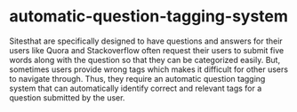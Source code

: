 # automatic-question-tagging-system
Sitesthat are specifically designed to have questions
and answers for their users like Quora and
Stackoverflow often request their users to submit five
words along with the question so that they can be
categorized easily. But, sometimes users provide
wrong tags which makes it difficult for other users to
navigate through. Thus, they require an automatic
question tagging system that can automatically
identify correct and relevant tags for a question
submitted by the user.
